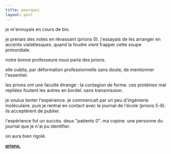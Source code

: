 ```yaml
---
title: pourquoi
layout: post
---
```


je m'ennuyais en cours de bio.

je prenais des notes en rêvassant (prions 0).
j'essayais de les arranger en accents vialattesques.
quand la foudre vient frapper cette soupe primordiale.

notre bonne professeure nous parla des prions.

elle oublia, par déformation professionnelle sans doute, de mentionner l'essentiel.

les prions ont une faculté étrange : la contagion de forme.
ces protéines mal repliées foutent les autres en bordel.
sans transmission.

je voulus tenter l'expérience.
je commencait par un peu d'ingénierie moléculaire.
puis je rentrai en contact avec le journal de l'école (prions 5-8).
ils acceptèrent de publier.

l'expérience fut un succès.
deux "patients 0".
ma copine. une personne du journal que je n'ai pu identifier.

on aura bien rigolé.

[**prions.**](../prions.html)
